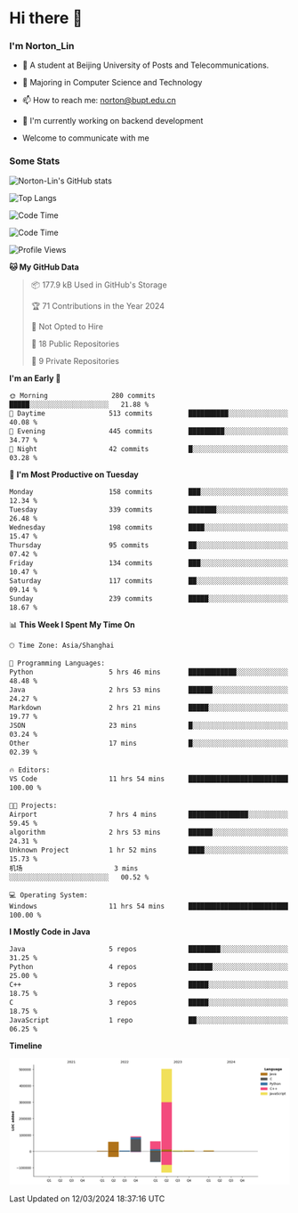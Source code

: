 
# Hi there 👋

### I'm Norton_Lin
- 🏫 A student at Beijing University of Posts and Telecommunications.
- 🌱 Majoring in Computer Science and Technology
- 📫 How to reach me: norton@bupt.edu.cn
- 🌱 I'm currently working on backend development

- Welcome to communicate with me

### Some Stats
![Norton-Lin's GitHub stats](https://github-readme-stats.vercel.app/api?username=Norton-Lin&count_private=true&show_icons=true&theme=radical)

![Top Langs](https://github-readme-stats.vercel.app/api/top-langs/?username=Norton-Lin&langs_count=10&layout=compact)

![Code Time](https://github-readme-stats.vercel.app/api/wakatime?username=Norton_Lin)

<!--START_SECTION:waka-->
![Code Time](http://img.shields.io/badge/Code%20Time-494%20hrs%204%20mins-blue)

![Profile Views](http://img.shields.io/badge/Profile%20Views-0-blue)

**🐱 My GitHub Data** 

> 📦 177.9 kB Used in GitHub's Storage 
 > 
> 🏆 71 Contributions in the Year 2024
 > 
> 🚫 Not Opted to Hire
 > 
> 📜 18 Public Repositories 
 > 
> 🔑 9 Private Repositories 
 > 
**I'm an Early 🐤** 

```text
🌞 Morning                280 commits         █████░░░░░░░░░░░░░░░░░░░░   21.88 % 
🌆 Daytime                513 commits         ██████████░░░░░░░░░░░░░░░   40.08 % 
🌃 Evening                445 commits         █████████░░░░░░░░░░░░░░░░   34.77 % 
🌙 Night                  42 commits          █░░░░░░░░░░░░░░░░░░░░░░░░   03.28 % 
```
📅 **I'm Most Productive on Tuesday** 

```text
Monday                   158 commits         ███░░░░░░░░░░░░░░░░░░░░░░   12.34 % 
Tuesday                  339 commits         ███████░░░░░░░░░░░░░░░░░░   26.48 % 
Wednesday                198 commits         ████░░░░░░░░░░░░░░░░░░░░░   15.47 % 
Thursday                 95 commits          ██░░░░░░░░░░░░░░░░░░░░░░░   07.42 % 
Friday                   134 commits         ███░░░░░░░░░░░░░░░░░░░░░░   10.47 % 
Saturday                 117 commits         ██░░░░░░░░░░░░░░░░░░░░░░░   09.14 % 
Sunday                   239 commits         █████░░░░░░░░░░░░░░░░░░░░   18.67 % 
```


📊 **This Week I Spent My Time On** 

```text
🕑︎ Time Zone: Asia/Shanghai

💬 Programming Languages: 
Python                   5 hrs 46 mins       ████████████░░░░░░░░░░░░░   48.48 % 
Java                     2 hrs 53 mins       ██████░░░░░░░░░░░░░░░░░░░   24.27 % 
Markdown                 2 hrs 21 mins       █████░░░░░░░░░░░░░░░░░░░░   19.77 % 
JSON                     23 mins             █░░░░░░░░░░░░░░░░░░░░░░░░   03.24 % 
Other                    17 mins             █░░░░░░░░░░░░░░░░░░░░░░░░   02.39 % 

🔥 Editors: 
VS Code                  11 hrs 54 mins      █████████████████████████   100.00 % 

🐱‍💻 Projects: 
Airport                  7 hrs 4 mins        ███████████████░░░░░░░░░░   59.45 % 
algorithm                2 hrs 53 mins       ██████░░░░░░░░░░░░░░░░░░░   24.31 % 
Unknown Project          1 hr 52 mins        ████░░░░░░░░░░░░░░░░░░░░░   15.73 % 
机场                       3 mins              ░░░░░░░░░░░░░░░░░░░░░░░░░   00.52 % 

💻 Operating System: 
Windows                  11 hrs 54 mins      █████████████████████████   100.00 % 
```

**I Mostly Code in Java** 

```text
Java                     5 repos             ████████░░░░░░░░░░░░░░░░░   31.25 % 
Python                   4 repos             ██████░░░░░░░░░░░░░░░░░░░   25.00 % 
C++                      3 repos             █████░░░░░░░░░░░░░░░░░░░░   18.75 % 
C                        3 repos             █████░░░░░░░░░░░░░░░░░░░░   18.75 % 
JavaScript               1 repo              ██░░░░░░░░░░░░░░░░░░░░░░░   06.25 % 
```



**Timeline**

![Lines of Code chart](https://raw.githubusercontent.com/Norton-Lin/Norton-Lin/main/assets/bar_graph.png)


 Last Updated on 12/03/2024 18:37:16 UTC
<!--END_SECTION:waka-->
